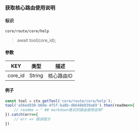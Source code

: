
### 获取核心路由使用说明

#### 标识

`core/route/core/help`

> await tool(core_id);

#### 参数

| KEY     | 类型   | 描述       |
| ------- | ------ | ---------- |
| core_id | String | 核心路由ID |

#### 例子

```javascript
const tool = ctx.getTool('core/route/core/help');
tool('a56ed938-b60e-4f5f-ba8b-d6648b039a69').then(readme=>{
	// readme = " ## markdown格式的路由使用说明"
}).catch(err=>{
    // err => 错误提示
})
```
